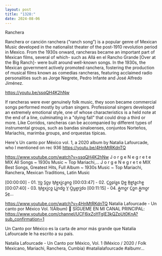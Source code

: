 ```yaml
---
layout: post
title: "1328:"
date: 2024-08-06
---
```


Ranchera 

Ranchera or canción ranchera ("ranch song”) is a popular genre of Mexican Music developed in the nationalist theater of the post-1910 revolution period in Mexico. From the 1930s onward, rancheras became an important part of Mexican films, several of which- such as Allá en el Rancho Grande [Over at the Big Ranch]- were built around well-known songs. In the 1930s, the Mexican government actively promoted ranchera, fostering the production of musical films known as comedias rancheras, featuring acclaimed radio personalities such as Jorge Negrete, Pedro Infante and José Alfredo Jiménez.

https://youtu.be/ssqQH4K2hNw

If rancheras were ever genuinely folk music, they soon became commercial songs performed mostly by urban singers. Professional singers developed an extremely emotional style, one of whose characteristics is a held note at the end of a line, culminating in a "dying fall" that could drop a third or more. Like Corridos, rancheras can be accompanied by different types of instrumental groups, such as bandas sinaloenses, conjuntos Norteños, Mariachis, marimba groups, and orquestas típicas. 

Here's Un canto por México vol. 1, a 2020 album by Natalia Lafourcade, who I mentioned on rec 936
https://youtu.be/4HnMtRKdnTQ

https://www.youtube.com/watch?v=ssqQH4K2hNw
J o r g e N e g r e t e MIX All Songs ~ 1930s Music ~ Top Mariachi,...
J o r g e N e g r e t e MIX Best Songs, Greatest Hits, Full Album ~ 1930s Music ~ Top Mariachi, Ranchera, Mexican Traditions, Latin Music

[00:00:00] - 01. Y̲o̲̲ S̲o̲̲y M̲e̲̲xi̲̲ca̲̲no̲̲
[00:03:47] - 02. C̲o̲̲pla̲̲s D̲e̲̲ R̲e̲̲ta̲̲che̲̲
[00:07:40] - 03. M̲e̲̲xi̲̲co̲̲ L̲i̲̲ndo̲̲ Y̲ Q̲u̲̲e̲̲ri̲̲do
[00:11:15] - 04. A̲̲̲mo̲̲r C̲o̲̲n A̲̲̲mo̲̲r S̲e̲...

https://www.youtube.com/watch?v=4HnMtRKdnTQ
Natalia Lafourcade - Un canto por México Vol. 1(Álbum)
💓 SÍGUEME EN MI CANAL PRINCIPAL: https://www.youtube.com/channel/UCF6ixZoYFgIE3kQZpUt0KnA?sub_confirmation=1


Un Canto por México es la carta de amor más grande que Natalia Lafourcade le ha escrito a su país.

Natalia Lafourcade - Un Canto por México, Vol. 1 (México / 2020 / Folk Mexicano, Mariachi, Ranchera, Cumbia) 
#natalialafourcade #albumr...
